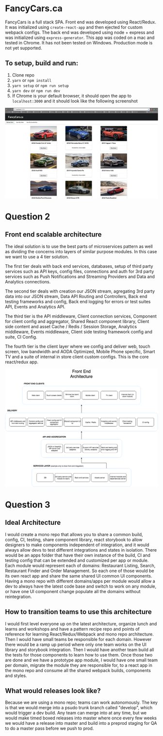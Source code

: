 # FancyCars.ca

FancyCars is a full stack SPA. Front end was developed using React/Redux. It was initialized using `create-react-app` and then ejected for custom webpack configs. The back end was developed using node + express and was initialized using `express-generator`. This app was coded on a mac and tested in Chrome. It has not been tested on Windows. Production mode is not yet supported.

## To setup, build and run:

1.  Clone repo
2.  `yarn` or `npm install`
3.  `yarn setup` or `npm run setup`
4.  `yarn dev` or `npm run dev`
5.  If Chrome is your default browser, it should open the app to `localhost:3000` and it should look like the following screenshot

![FancyCars.ca](https://github.com/sinelanguage/fancyCars/blob/master/fancyCars.png)

# Question 2

## Front end scalable architecture

The ideal solution is to use the best parts of microservices pattern as well as dividing the concerns into layers of similar purpose modules. In this case we want to use a 4 tier solution.

The first tier deals with back end services, databases, setup of third party services such as API keys, config files, connections and auth for 3rd party services such as Push Notifications and Streaming Providers and Data and Analytics connections.

The second tier deals with creation our JSON stream, agregating 3rd party data into our JSON stream, Data API Routing and Controllers, Back end testing frameworks and config, Back end logging for errors or test suites API, Events and Analytics API.

The third tier is the API middleware, Client connection services, Component for client config and aggregator, Shared React component library, Client side content and asset Cache / Redis / Session Storage, Analytics middleware, Events middleware, Client side testing framework config and suite, CI Config.

The fourth tier is the client layer where we config and deliver web, touch screen, low bandwidth and AODA Optimized, Mobile Phone specific, Smart TV and a suite of internal in store client custom configs. This is the core react/redux app.

![Front End Architecture](https://github.com/sinelanguage/fancyCars/blob/master/QuestionTwo.png)

# Question 3

## Ideal Architecture

I would create a mono repo that allows you to share a common build, config, CI, testing, share component library, react storybook to allow designers to make components independent of integration, and it would always allow devs to test different integrations and states in isolation. There would be an apps folder that have their own instance of the build, CI and testing config that can be extended and customized per app or module. Each module would represent each of domains: Restaurant Listing, Search, Restaurant Finder and Order Management. So each one of those would be its own react app and share the same shared UI common UI components. Having a mono repo with different domains/apps per module would allow a dev to always have the latest code base and switch to work on any module, or have one UI component change populate all the domains without reintegration.

## How to transition teams to use this architecture

I would first level everyone up on the latest architecture, organize lunch and learns and workshops and have a pattern recipe repo and points of reference for learning React/Redux/Webpack and mono repo architecture. Then I would have small teams be responsible for each domain. However there would be a ramp up period where only one team works on the UI library and storybook integration. Then I would have another team build all the tests for those components to learn how to use them. Once those two are done and we have a prototype app module, I would have one small team per domain, migrate the module they are responsible for, to a react app in the mono repo and consume all the shared webpack builds, components and styles.

## What would releases look like?

Because we are using a mono repo; teams can work autonomously. The key is that we would merge into a psudo trunk branch called "develop", which would trigger a dev build. Any team can merge into at any time, but we would make timed boxed releases into master where once every few weeks we would have a release into master and build into a preprod staging for QA to do a master pass before we push to prod.
